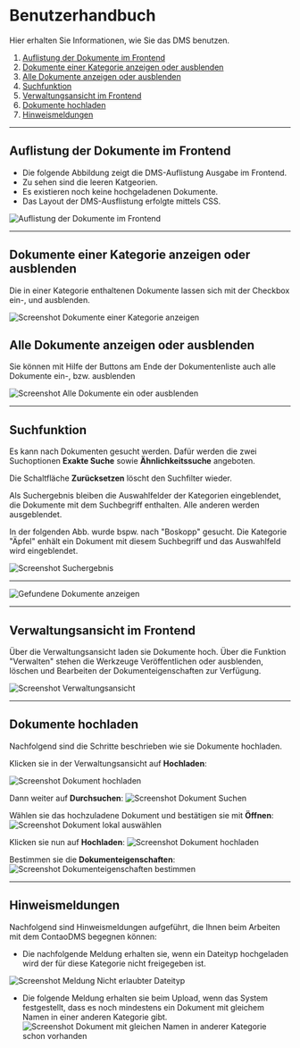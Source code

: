 # Benutzerhandbuch

Hier erhalten Sie Informationen, wie Sie das DMS benutzen.

1. [Auflistung der Dokumente im Frontend](#auflistung-der-dokumente-im-frontend)
2. [Dokumente einer Kategorie anzeigen oder ausblenden](#dokumente-einer-kategorie-anzeigen-oder-ausblenden)
3. [Alle Dokumente anzeigen oder ausblenden](#alle-dukumente-anzeigen-oder-ausblenden)
4. [Suchfunktion](#suchfunktion)
5. [Verwaltungsansicht im Frontend](#verwaltungsansicht-im-frontend)
6. [Dokumente hochladen](#dokumente-hochladen)
7. [Hinweismeldungen](#hinweismeldungen)

   
---

## Auflistung der Dokumente im Frontend

* Die folgende Abbildung zeigt die DMS-Auflistung Ausgabe im Frontend. 
* Zu sehen sind die leeren Katgeorien. 
* Es existieren noch keine hochgeladenen Dokumente.
* Das Layout der DMS-Ausflistung erfolgte mittels CSS.

![Auflistung der Dokumente im Frontend](documents_frontend_dms_listing.png)

---

## Dokumente einer Kategorie anzeigen oder ausblenden

Die in einer Kategorie enthaltenen Dokumente lassen sich mit der Checkbox ein-, und ausblenden. 

![Screenshot Dokumente einer Kategorie anzeigen](screenshot_frontend_dms_listing_view_documents_in_selected_category.png)


## Alle Dokumente anzeigen oder ausblenden

Sie können mit Hilfe der Buttons am Ende der Dokumentenliste auch alle Dokumente ein-, bzw. ausblenden

![Screenshot Alle Dokumente ein oder ausblenden](screenshot_frontend_dms_listing_view_all_or_hide_all_documents.png)

---

## Suchfunktion

Es kann nach Dokumenten gesucht werden. Dafür werden die zwei Suchoptionen **Exakte Suche** sowie **Ähnlichkeitssuche** angeboten.

Die Schaltfläche **Zurücksetzen** löscht den Suchfilter wieder.

Als Suchergebnis bleiben die Auswahlfelder der Kategorien eingeblendet, die Dokumente mit dem Suchbegriff enthalten. Alle anderen werden ausgeblendet. 

In der folgenden Abb. wurde bspw. nach "Boskopp" gesucht. Die Kategorie "Äpfel" enhält ein Dokument mit diesem Suchbegriff und das Auswahlfeld wird eingeblendet.

![Screenshot Suchergebnis](screenshot_frontend_dms_listing_searching_documents.png)

---

![Gefundene Dokumente anzeigen](screenshot_frontend_dms_listing_searching_documents_view_documents.png)

---
## Verwaltungsansicht im Frontend
Über die Verwaltungsansicht laden sie Dokumente hoch. Über die Funktion "Verwalten" stehen die Werkzeuge Veröffentlichen oder ausblenden, löschen und Bearbeiten der Dokumenteigenschaften zur Verfügung.

![Screenshot Verwaltungsansicht](screenshot_frontend_dms_management.png)

---

## Dokumente hochladen
Nachfolgend sind die Schritte beschrieben wie sie Dokumente hochladen.

Klicken sie in der Verwaltungsansicht auf **Hochladen**:

![Screenshot Dokument hochladen](screenshot_frontend_dms_management_document_upload.png)

Dann weiter auf **Durchsuchen**:
![Screenshot Dokument Suchen](screenshot_frontend_dms_management_search_upload_document.png)

Wählen sie das hochzuladene Dokument und bestätigen sie mit **Öffnen**:
![Screenshot Dokument lokal auswählen](/manual/de/user/screenshot_frontend_dms_management_search_upload_document_select.png)

Klicken sie nun auf **Hochladen**:
![Screenshot Dokument hochladen](screenshot_frontend_dms_management_upload.png)

Bestimmen sie die **Dokumenteigenschaften**:
![Screenshot Dokumenteigenschaften bestimmen](screenshot_frontend_dms_management_upload_document_description.png)

---

## Hinweismeldungen
Nachfolgend sind Hinweismeldungen aufgeführt, die Ihnen beim Arbeiten mit dem ContaoDMS begegnen können:

* Die nachfolgende Meldung erhalten sie, wenn ein Dateityp hochgeladen wird der für diese Kategorie nicht freigegeben ist. 

![Screenshot Meldung Nicht erlaubter Dateityp](screenshot_frontend_dms_management_message_forbidden_datatyp.png)

* Die folgende Meldung erhalten sie beim Upload, wenn das System festgestellt, dass es noch mindestens ein Dokument mit gleichem Namen in einer anderen Kategorie gibt. 
![Screenshot Dokument mit gleichen Namen in anderer Kategorie schon vorhanden](screenshot_frontend_dms_management_several_document_versions.png)
